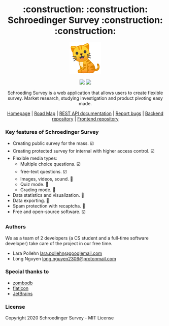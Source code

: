 
<h1 align="center">:construction: :construction: Schroedinger Survey :construction: :construction:</h1>

<p align="center">
  <img alt="schroedinger-survey" src="./docs/logo.png" width="100" />
</p>

<p align="center">
  <a href="https://gitlab.com/groups/schroedinger-survey" target="_blank"><img src="https://img.shields.io/badge/development-yellow?logo=gitlab&style=flat-square"/></a>
  <a href="https://gitlab.com/groups/schroedinger-survey" target="_blank"><img src="https://img.shields.io/badge/sprint-2/6-green?style=flat-square"/></a>
</p>


<p align="center">
  Schroeding Survey is a web application that allows users to create flexible survey. Market research, studying investigation 
  and product pivoting easy made.
</p>

<p align="center">
  <a href="https://schroedinger-survey.de/" target="_blank">Homepage</a>
  |
  <a href="https://gitlab.com/groups/schroedinger-survey/-/milestones" target="_blank">Road Map</a>
  |
  <a href="https://schroedinger-survey.de/api/v1/">REST API documentation</a>
  |
  <a href="https://gitlab.com/groups/schroedinger-survey/-/issues">Report bugs</a>
  |
  <a href="https://gitlab.com/schroedinger-survey/backend">Backend repository</a>
  |
  <a href="https://gitlab.com/schroedinger-survey/frontend">Frontend repository</a>
</p>

### Key features of Schroedinger Survey
- Creating public survey for the mass. :ballot_box_with_check:
- Creating protected survey for internal with higher access control. :ballot_box_with_check:
- Flexible media types: 
    + Multiple choice questions. :ballot_box_with_check:
    + free-text questions. :ballot_box_with_check:
    + Images, videos, sound. :black_square_button:
    + Quiz mode. :black_square_button:
    + Grading mode. :black_square_button:
- Data statistics and visualization. :black_square_button:
- Data exporting. :black_square_button:
- Spam protection with recaptcha. :black_square_button:
- Free and open-source software. :ballot_box_with_check:

### Authors

We as a team of 2 developers (a CS student and a full-time software developer) take care of the project in our free time.
 
- Lara Pollehn <lara.pollehn@googlemail.com>
- Long Nguyen <long.nguyen2306@protonmail.com> 

### Special thanks to
- [zombodb](https://github.com/zombodb/zombodb)
- [flaticon](https://www.flaticon.com/)
- [JetBrains](https://www.jetbrains.com/)

### License

Copyright 2020 Schroedinger Survey - MIT License
